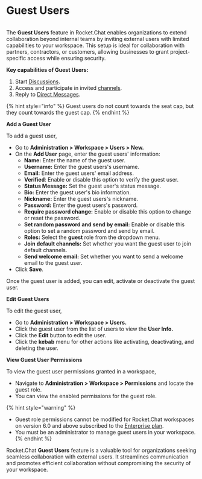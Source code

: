 # Guest Users

<figure><img src="../../../.gitbook/assets/2021-06-10_22-31-38 (3) (3) (3) (3) (3) (3) (3) (3) (3) (2) (3) (1) (1) (1) (1) (2) (1) (1) (1) (1) (1) (1) (4) (1) (1) (1) (1) (1) (1) (1) (34).jpg" alt=""><figcaption></figcaption></figure>

The **Guest Users** feature in Rocket.Chat enables organizations to extend collaboration beyond internal teams by inviting external users with limited capabilities to your workspace. This setup is ideal for collaboration with partners, contractors, or customers, allowing businesses to grant project-specific access while ensuring security.&#x20;

**Key capabilities of Guest Users:**

1. Start [Discussions](../../user-guides/rooms/discussions/).
2. Access and participate in invited [channels](../../user-guides/rooms/channels/).
3. Reply to [Direct Messages](../../user-guides/rooms/direct-messages/).

{% hint style="info" %}
Guest users do not count towards the seat cap, but they count towards the guest cap.
{% endhint %}

**Add a Guest User**

To add a guest user,&#x20;

* Go to **Administration > Workspace > Users > New.**
* On the **Add User** page, enter the guest users' information:
  * **Name:** Enter the name of the guest user.
  * **Username:** Enter the guest users's username.
  * **Email:** Enter the guest users' email address.
  * **Verified**: Enable or disable this option to verify the guest user.&#x20;
  * **Status Message:** Set the guest user's status message.
  * **Bio:** Enter the guest user's bio information.
  * **Nickname:** Enter the guest users's nickname.
  * **Password:** Enter the guest users's password.
  * **Require password change:** Enable or disable this option to change or reset the password.
  * **Set random password and send by email:** Enable or disable this option to set a random password and send by email.
  * **Roles:** Select the **guest** role from the dropdown menu.
  * **Join default channels:** Set whether you want the guest user to join default channels.
  * **Send welcome email:** Set whether you want to send a welcome email to the guest user.
* Click **Save**.

Once the guest user is added, you can edit, activate or deactivate the guest user.

**Edit Guest Users**

To edit the guest user,

* Go to **Administration > Workspace > Users.**
* Click the guest user from the list of users to view the **User Info.**
* Click the **Edit** button to edit the user.
* Click the **kebab** menu for other actions like activating, deactivating, and deleting the user.

**View Guest User Permissions**

To view the guest user permissions granted in a workspace,

* Navigate to **Administration > Workspace > Permissions** and locate the guest role.&#x20;
* You can view the enabled permissions for the guest role.

{% hint style="warning" %}
* Guest role permissions cannot be modified for Rocket.Chat workspaces on version 6.0 and above subscribed to the [Enterprise plan](../../../readme/our-plans.md#enterprise-plan).
* You must be an administrator to manage guest users in your workspace.
{% endhint %}

Rocket.Chat **Guest Users** feature is a valuable tool for organizations seeking seamless collaboration with external users. It streamlines communication and promotes efficient collaboration without compromising the security of your workspace.
